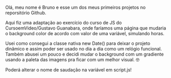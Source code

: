 Olá, meu nome é Bruno e esse um dos meus primeiros projetos no reporsitório Github.

Aqui fiz uma adaptação ao exercício do curso de JS do CursoemVideo/Gustavo Guanabara, onde faríamos uma página que mudaria o background color de acordo com valor de uma variável, simulando horas.

Usei como consegui a classe nativa new Date() para deixar o projeto dinâmico e assim poder ser usado no dia a dia como um relógio funcional. Também abusei um pouco e decidi mudar o background com um gradiente usando a paleta das imagens pra ficar com um melhor visual. 🤓

Poderá alterar o nome de saudação na variável em script.js!
